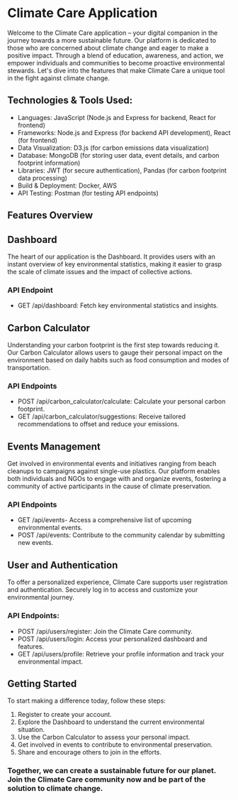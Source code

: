 # Climate Care Application
 
Welcome to the Climate Care application – your digital companion in the journey towards a more sustainable future. Our platform is dedicated to those who are concerned about climate change and eager to make a positive impact. Through a blend of education, awareness, and action, we empower individuals and communities to become proactive environmental stewards. Let's dive into the features that make Climate Care a unique tool in the fight against climate change.

## Technologies & Tools Used:
- Languages: JavaScript (Node.js and Express for backend, React for frontend)
- Frameworks: Node.js and Express (for backend API development), React (for frontend)
- Data Visualization: D3.js (for carbon emissions data visualization)
- Database: MongoDB (for storing user data, event details, and carbon footprint information)
- Libraries: JWT (for secure authentication), Pandas (for carbon footprint data processing)
- Build & Deployment: Docker, AWS
- API Testing: Postman (for testing API endpoints)
 
## Features Overview
 
## Dashboard
 
The heart of our application is the Dashboard. It provides users with an instant overview of key environmental statistics, making it easier to grasp the scale of climate issues and the impact of collective actions.
 
### API Endpoint 
- GET /api/dashboard: Fetch key environmental statistics and insights.
 
## Carbon Calculator
 
Understanding your carbon footprint is the first step towards reducing it. Our Carbon Calculator allows users to gauge their personal impact on the environment based on daily habits such as food consumption and modes of transportation. 
 
### API Endpoints
- POST /api/carbon_calculator/calculate: Calculate your personal carbon footprint.
- GET /api/carbon_calculator/suggestions: Receive tailored recommendations to offset and reduce your emissions.
 
## Events Management
 
Get involved in environmental events and initiatives ranging from beach cleanups to campaigns against single-use plastics. Our platform enables both individuals and NGOs to engage with and organize events, fostering a community of active participants in the cause of climate preservation.
 
### API Endpoints
- GET /api/events- Access a comprehensive list of upcoming environmental events.
- POST /api/events: Contribute to the community calendar by submitting new events.
 
## User and Authentication
 
To offer a personalized experience, Climate Care supports user registration and authentication. Securely log in to access and customize your environmental journey.
 
### API Endpoints:
- POST /api/users/register: Join the Climate Care community.
- POST /api/users/login: Access your personalized dashboard and features.
- GET /api/users/profile: Retrieve your profile information and track your environmental impact.
 
 
## Getting Started
 
To start making a difference today, follow these steps:
1. Register to create your account.
2. Explore the Dashboard to understand the current environmental situation.
3. Use the Carbon Calculator to assess your personal impact.
4. Get involved in events to contribute to environmental preservation.
5. Share and encourage others to join in the efforts.
 
### Together, we can create a sustainable future for our planet. Join the Climate Care community now and be part of the solution to climate change.
